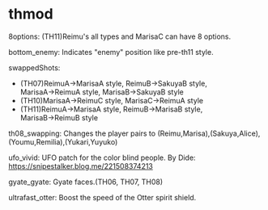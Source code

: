 # thmod

8options: (TH11)Reimu's all types and MarisaC can have 8 options.

bottom_enemy: Indicates "enemy" position like pre-th11 style.

swappedShots:
* (TH07)ReimuA→MarisaA style, ReimuB→SakuyaB style, MarisaA→ReimuA style, MarisaB→SakuyaB style
* (TH10)MarisaA→ReimuC style, MarisaC→ReimuA style
* (TH11)ReimuA→MarisaA style, ReimuB→MarisaB style, MarisaB→ReimuB style

th08_swapping: Changes the player pairs to (Reimu,Marisa),(Sakuya,Alice),(Youmu,Remilia),(Yukari,Yuyuko)

ufo_vivid: UFO patch for the color blind people. By Dide: https://snipestalker.blog.me/221508374213

gyate_gyate: Gyate faces.(TH06, TH07, TH08)

ultrafast_otter: Boost the speed of the Otter spirit shield.